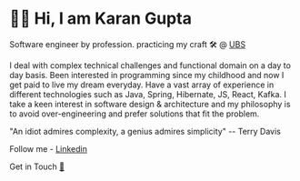 # 👦🏻 Hi, I am Karan Gupta

Software engineer by profession. practicing my craft  🛠️ @ [UBS](https://ubs.com)

I deal with complex technical challenges and functional domain on a day to day basis. Been interested in programming since my childhood and now I get paid to live my dream everyday. Have a vast array of experience in different technologies such as Java, Spring, Hibernate, JS, React, Kafka. I take a keen interest in software design & architecture and my philosophy is to avoid over-engineering and prefer solutions that fit the problem.

"An idiot admires complexity, a genius admires simplicity"
-- Terry Davis

Follow me - [Linkedin](https://www.linkedin.com/in/compscikaran/)

Get in Touch [📧](mailto:gkaran184@gmail.com)


<!---
compscikaran/compscikaran is a ✨ special ✨ repository because its `README.md` (this file) appears on your GitHub profile.
You can click the Preview link to take a look at your changes.
--->
